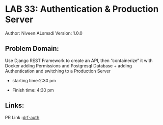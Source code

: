 # LAB 33: Authentication & Production Server
Author: Niveen ALsmadi Version: 1.0.0

## Problem Domain: 

Use Django REST Framework to create an API, then “containerize” it with Docker adding Permissions and Postgresql Database
+
 adding Authentication and switching to a Production Server

- starting time:2:30 pm

- Finish time: 4:30 pm

## Links:
PR Link :[drf-auth](https://github.com/NiveenAlSmadi/drf-auth/pull/1)